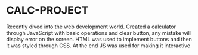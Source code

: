 # CALC-PROJECT
Recently dived into the web development world. Created a calculator through JavaScript with basic operations and clear button, any mistake will display error on the screen.
HTML was used to implement buttons and then it was styled through CSS. At the end JS was used for making it interactive
